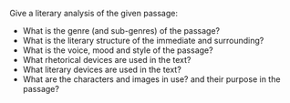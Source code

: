 Give a literary analysis of the given passage:
* What is the genre (and sub-genres) of the passage?
* What is the literary structure of the immediate and surrounding?
* What is the voice, mood and style of the passage?
* What rhetorical devices are used in the text?
* What literary devices are used in the text?
* What are the characters and images in use?  and their purpose in the passage?